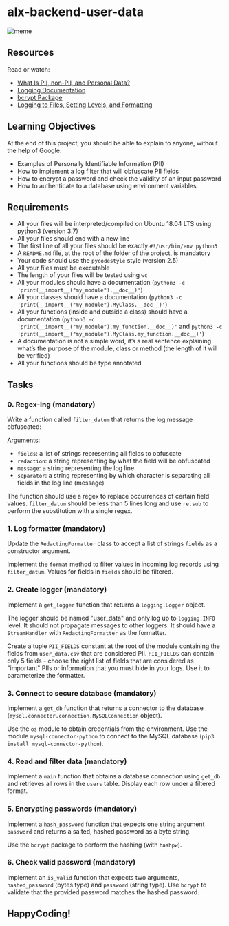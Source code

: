 # alx-backend-user-data

![meme](https://s3.amazonaws.com/alx-intranet.hbtn.io/uploads/medias/2019/12/5c48d4f6d4dd8081eb48.png?X-Amz-Algorithm=AWS4-HMAC-SHA256&X-Amz-Credential=AKIARDDGGGOUSBVO6H7D%2F20240703%2Fus-east-1%2Fs3%2Faws4_request&X-Amz-Date=20240703T061201Z&X-Amz-Expires=86400&X-Amz-SignedHeaders=host&X-Amz-Signature=6a49e467cfdf47ad4eaf236c3d69aece4db041856cbcd6e73c4a20a2e13d6d9b)

## Resources

Read or watch:
- [What Is PII, non-PII, and Personal Data?](https://www.privacy.com/what-is-pii-non-pii-and-personal-data/)
- [Logging Documentation](https://docs.python.org/3/library/logging.html)
- [bcrypt Package](https://pypi.org/project/bcrypt/)
- [Logging to Files, Setting Levels, and Formatting](https://docs.python.org/3/howto/logging.html#logging-to-a-file)

## Learning Objectives

At the end of this project, you should be able to explain to anyone, without the help of Google:
- Examples of Personally Identifiable Information (PII)
- How to implement a log filter that will obfuscate PII fields
- How to encrypt a password and check the validity of an input password
- How to authenticate to a database using environment variables

## Requirements

- All your files will be interpreted/compiled on Ubuntu 18.04 LTS using python3 (version 3.7)
- All your files should end with a new line
- The first line of all your files should be exactly `#!/usr/bin/env python3`
- A `README.md` file, at the root of the folder of the project, is mandatory
- Your code should use the `pycodestyle` style (version 2.5)
- All your files must be executable
- The length of your files will be tested using `wc`
- All your modules should have a documentation (`python3 -c 'print(__import__("my_module").__doc__)'`)
- All your classes should have a documentation (`python3 -c 'print(__import__("my_module").MyClass.__doc__)'`)
- All your functions (inside and outside a class) should have a documentation (`python3 -c 'print(__import__("my_module").my_function.__doc__)'` and `python3 -c 'print(__import__("my_module").MyClass.my_function.__doc__)'`)
- A documentation is not a simple word, it’s a real sentence explaining what’s the purpose of the module, class or method (the length of it will be verified)
- All your functions should be type annotated

## Tasks

### 0. Regex-ing (mandatory)

Write a function called `filter_datum` that returns the log message obfuscated:

Arguments:
- `fields`: a list of strings representing all fields to obfuscate
- `redaction`: a string representing by what the field will be obfuscated
- `message`: a string representing the log line
- `separator`: a string representing by which character is separating all fields in the log line (message)

The function should use a regex to replace occurrences of certain field values.
`filter_datum` should be less than 5 lines long and use `re.sub` to perform the substitution with a single regex.

### 1. Log formatter (mandatory)

Update the `RedactingFormatter` class to accept a list of strings `fields` as a constructor argument.

Implement the `format` method to filter values in incoming log records using `filter_datum`. Values for fields in `fields` should be filtered.

### 2. Create logger (mandatory)

Implement a `get_logger` function that returns a `logging.Logger` object.

The logger should be named "user_data" and only log up to `logging.INFO` level. It should not propagate messages to other loggers. It should have a `StreamHandler` with `RedactingFormatter` as the formatter.

Create a tuple `PII_FIELDS` constant at the root of the module containing the fields from `user_data.csv` that are considered PII. `PII_FIELDS` can contain only 5 fields - choose the right list of fields that are considered as "important" PIIs or information that you must hide in your logs. Use it to parameterize the formatter.

### 3. Connect to secure database (mandatory)

Implement a `get_db` function that returns a connector to the database (`mysql.connector.connection.MySQLConnection` object).

Use the `os` module to obtain credentials from the environment.
Use the module `mysql-connector-python` to connect to the MySQL database (`pip3 install mysql-connector-python`).

### 4. Read and filter data (mandatory)

Implement a `main` function that obtains a database connection using `get_db` and retrieves all rows in the `users` table. Display each row under a filtered format.

### 5. Encrypting passwords (mandatory)

Implement a `hash_password` function that expects one string argument `password` and returns a salted, hashed password as a byte string.

Use the `bcrypt` package to perform the hashing (with `hashpw`).

### 6. Check valid password (mandatory)

Implement an `is_valid` function that expects two arguments, `hashed_password` (bytes type) and `password` (string type). Use `bcrypt` to validate that the provided password matches the hashed password.



## HappyCoding!
